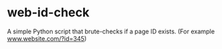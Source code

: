 # web-id-check
A simple Python script that brute-checks if a page ID exists. (For example www.website.com/?id=345)
